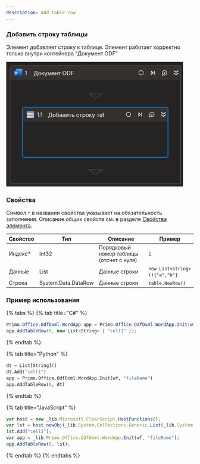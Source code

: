 ```yaml
---
description: Add table row
---
```


### Добавить строку таблицы
Элемент добавляет строку к таблице. Элемент работает корректно только внутри контейнера "Документ ODF"

![](../../../resources/basic/myoffice/text/odfdoc-add-table-row.png)

### Свойства
Символ `*` в названии свойства указывает на обязательность заполнения. Описание общих свойств см. в разделе [Свойства элемента](https://docs.primo-rpa.ru/primo-rpa/primo-studio/process/elements#svoistva-elementa).

| Свойство | Тип                 | Описание                 | Пример  
| -------- | ------------------- | ------------------------ |--------------- |
| Индекс\* | Int32               | Порядковый номер таблицы (отсчет с нуля) |`1`|
| Данные   | List<String>       | Данные строки            |`new List<string>(){"a","b"}`|
| Строка   | System.Data.DataRow | Данные строки            |`table.NewRow()`|

### Пример использования

{% tabs %}
{% tab title="C#" %}
```csharp
Primo.Office.OdfOxml.WordApp app = Primo.Office.OdfOxml.WordApp.Init(wf, "fileName");
app.AddTableRow(0, new List<String> { "cell1" });
```
{% endtab %}

{% tab title="Python" %}
```python
dt = List[String]()
dt.Add("cell1")
app = Primo.Office.OdfOxml.WordApp.Init(wf, "fileName")
app.AddTableRow(0, dt)
```
{% endtab %}

{% tab title="JavaScript" %}
```javascript
var host = new _lib.Microsoft.ClearScript.HostFunctions();
var lst = host.newObj(_lib.System.Collections.Generic.List(_lib.System.String));
lst.Add("cell1");
var app = _lib.Primo.Office.OdfOxml.WordApp.Init(wf, "fileName");
app.AddTableRow(0, lst);
```
{% endtab %}
{% endtabs %}

